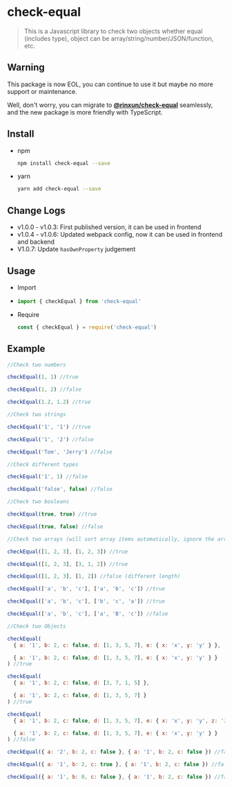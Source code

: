 # check-equal

> This is a Javascript library to check two objects whether equal (includes type), object can be array/string/number/JSON/function, etc.

## Warning

This package is now EOL, you can continue to use it but maybe no more support or maintenance. 

Well, don't worry, you can migrate to **[@rinxun/check-equal](https://www.npmjs.com/package/@rinxun/check-equal)** seamlessly, and the new package is more friendly with TypeScript.

## Install

- npm

  ```sh
  npm install check-equal --save
  ```

- yarn

  ```sh
  yarn add check-equal --save
  ```

## Change Logs

- v1.0.0 - v1.0.3: First published version, it can be used in frontend
- v1.0.4 - v1.0.6: Updated webpack config, now it can be used in frontend and backend
- V1.0.7: Update `hasOwnProperty` judgement

## Usage

- Import

- ```javascript
  import { checkEqual } from 'check-equal'
  ```

- Require

  ```javascript
  const { checkEqual } = require('check-equal')
  ```

## Example

```javascript
//Check two numbers

checkEqual(1, 1) //true

checkEqual(1, 2) //false

checkEqual(1.2, 1.2) //true

//Check two strings

checkEqual('1', '1') //true

checkEqual('1', '2') //false

checkEqual('Tom', 'Jerry') //false

//Check different types

checkEqual('1', 1) //false

checkEqual('false', false) //false

//Check two booleans

checkEqual(true, true) //true

checkEqual(true, false) //false

//Check two arrays (will sort array items automatically, ignore the array which has different types)

checkEqual([1, 2, 3], [1, 2, 3]) //true

checkEqual([1, 2, 3], [3, 1, 2]) //true

checkEqual([1, 2, 3], [1, 2]) //false (different length)

checkEqual(['a', 'b', 'c'], ['a', 'b', 'c']) //true

checkEqual(['a', 'b', 'c'], ['b', 'c', 'a']) //true

checkEqual(['a', 'b', 'c'], ['a', 'B', 'c']) //false

//Check two Objects

checkEqual(
  { a: '1', b: 2, c: false, d: [1, 3, 5, 7], e: { x: 'x', y: 'y' } },

  { a: '1', b: 2, c: false, d: [1, 3, 5, 7], e: { x: 'x', y: 'y' } }
) //true

checkEqual(
  { a: '1', b: 2, c: false, d: [3, 7, 1, 5] },

  { a: '1', b: 2, c: false, d: [1, 3, 5, 7] }
) //true

checkEqual(
  { a: '1', b: 2, c: false, d: [1, 3, 5, 7], e: { x: 'x', y: 'y', z: 'z' } },

  { a: '1', b: 2, c: false, d: [1, 3, 5, 7], e: { x: 'x', y: 'y' } }
) //false

checkEqual({ a: '2', b: 2, c: false }, { a: '1', b: 2, c: false }) //false

checkEqual({ a: '1', b: 2, c: true }, { a: '1', b: 2, c: false }) //false

checkEqual({ a: '1', b: 0, c: false }, { a: '1', b: 2, c: false }) //false
```
